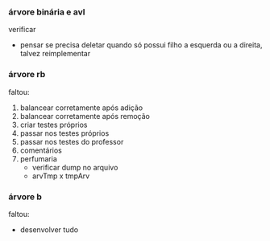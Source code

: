 ### árvore binária e avl ###
verificar
- pensar se precisa deletar quando só possui filho a esquerda ou a direita, talvez reimplementar

### árvore rb ###
faltou:
1. balancear corretamente após adição
2. balancear corretamente após remoção
3. criar testes próprios
4. passar nos testes próprios
5. passar nos testes do professor
6. comentários
7. perfumaria
    - verificar dump no arquivo
    - arvTmp x tmpArv

### árvore b ###
faltou:
- desenvolver tudo
